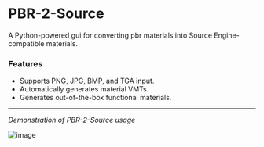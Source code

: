 # PBR-2-Source
A Python-powered gui for converting pbr materials into Source Engine-compatible materials.

### Features
- Supports PNG, JPG, BMP, and TGA input.
- Automatically generates material VMTs.
- Generates out-of-the-box functional materials.

---

*Demonstration of PBR-2-Source usage*

![image](https://user-images.githubusercontent.com/56563658/147111016-9a182de6-d567-4645-8f06-3acad334e512.png)
